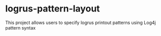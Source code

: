 # logrus-pattern-layout
This project allows users to specify logrus printout patterns using Log4j pattern syntax
